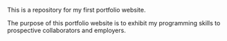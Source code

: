 This is a repository for my first portfolio website. 

The purpose of this portfolio website is to exhibit my programming skills to prospective collaborators and employers.
